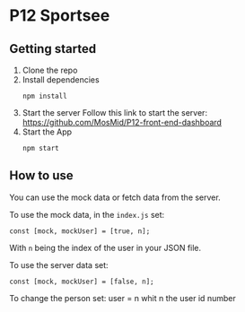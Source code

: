 # P12 Sportsee

## Getting started
1. Clone the repo
2. Install dependencies
    ```
    npm install
    ```
3. Start the server
    Follow this link to start the server: https://github.com/MosMid/P12-front-end-dashboard
4. Start the App
    ```
    npm start
    ```

## How to use
You can use the mock data or fetch data from the server.

To use the mock data, in the `index.js` set:
~~~
const [mock, mockUser] = [true, n];
~~~

With `n` being the index of the user in your JSON file.

To use the server data set:
~~~
const [mock, mockUser] = [false, n];
~~~
To change the person set:
user = n 
whit n the user id number
